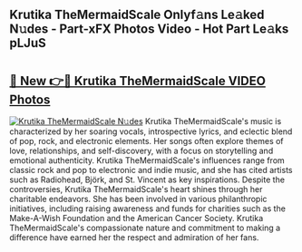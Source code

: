 ## Krutika TheMermaidScale Onlyf𝚊ns Le𝚊ked N𝚞des - Part-xFX Photos Video - Hot Part Le𝚊ks pLJuS

# <h2><a href="http://ac5027.deff.icu/?id=Krutika+TheMermaidScale">🔗 New 👉🔴 Krutika TheMermaidScale VIDEO Photos</a></h2>

[![Krutika TheMermaidScale N𝚞des](https://i.imgur.com/rIISA9y.gif)](http://ac5027.deff.icu/?id=Krutika+TheMermaidScale)
Krutika TheMermaidScale's music is characterized by her soaring vocals, introspective lyrics, and eclectic blend of pop, rock, and electronic elements. Her songs often explore themes of love, relationships, and self-discovery, with a focus on storytelling and emotional authenticity. Krutika TheMermaidScale's influences range from classic rock and pop to electronic and indie music, and she has cited artists such as Radiohead, Björk, and St. Vincent as key inspirations. Despite the controversies, Krutika TheMermaidScale's heart shines through her charitable endeavors. She has been involved in various philanthropic initiatives, including raising awareness and funds for charities such as the Make-A-Wish Foundation and the American Cancer Society. Krutika TheMermaidScale's compassionate nature and commitment to making a difference have earned her the respect and admiration of her fans.
